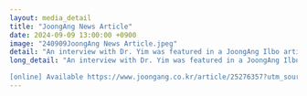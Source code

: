 ```yaml
---
layout: media_detail
title: "JoongAng News Article"
date: 2024-09-09 13:00:00 +0900
image: "240909JoongAng News Article.jpeg"
detail: "An interview with Dr. Yim was featured in a JoongAng Ilbo article"
long_detail: "An interview with Dr. Yim was featured in a JoongAng Ilbo article. Dr. Yim emphasized the importance of introducing English to children in ways that support their brain development, while also highlighting how crucial it is to have a strong foundation in their native language. Dr. Yim also discussed interactive reading strategies, noting that children learn best when they can engage with English in a relaxed and natural way.

[online] Available https://www.joongang.co.kr/article/25276357?utm_source=gift&utm_medium=article&utm_campaign=240909&utm_content=70JjzCfeW9SCX"
---
```


